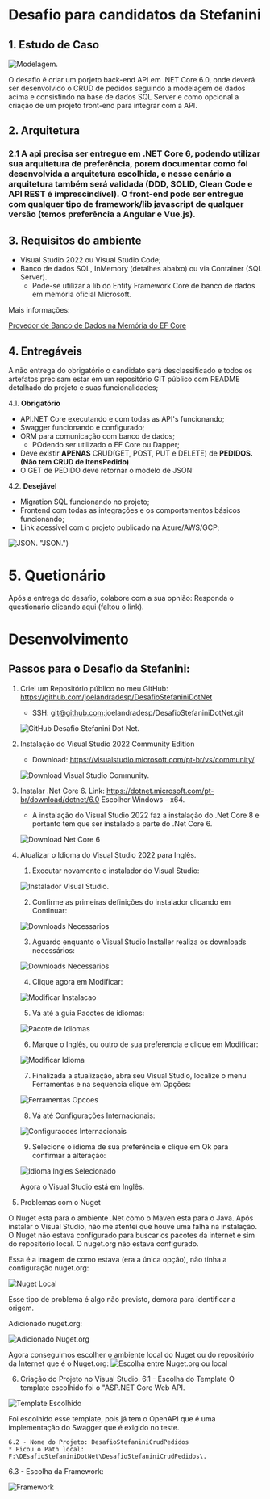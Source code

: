 # Desafio para candidatos da Stefanini

## 1. Estudo de Caso

![Modelagem.](/ImagensREADME/Modelagem.jpg "Modelagem.")

O desafio é criar um porjeto back-end API em .NET Core 6.0, onde deverá ser desenvolvido o CRUD de pedidos seguindo a modelagem de dados acima e consistindo na base de dados SQL Server e como opcional a criação de um projeto front-end para integrar com a API.

## 2. Arquitetura

### 2.1 A api precisa ser entregue em .NET Core 6, podendo utilizar sua arquitetura de preferência, porem documentar como foi desenvolvida a arquitetura escolhida, e nesse cenário a arquitetura também será validada (DDD, SOLID, Clean Code e API REST é imprescindível). O front-end pode ser entregue com qualquer tipo de framework/lib javascript de qualquer versão (temos preferência a Angular e Vue.js).

## 3. Requisitos do ambiente

* Visual Studio 2022 ou Visual Studio Code;
* Banco de dados SQL, InMemory (detalhes abaixo) ou via Container (SQL Server).
    * Pode-se utilizar a lib do Entity Framework Core de banco de dados em memória oficial Microsoft.
    
Mais informações:

[Provedor de Banco de Dados na Memória do EF Core](https://learn.microsoft.com/pt-br/ef/core/providers/in-memory/?tabs=dotnet-core-cli)

## 4. Entregáveis

A não entrega do obrigatório o candidato será desclassificado e todos os artefatos precisam estar em um repositório GIT público com README detalhado do projeto e suas funcionalidades;

4.1. **Obrigatório**

* API.NET Core executando e com todas as API's funcionando;
* Swagger funcionando e configurado;
* ORM para comunicação com banco de dados;
    * POdendo ser utilizado o EF Core ou Dapper;
* Deve existir **APENAS** CRUD(GET, POST, PUT e DELETE) de **PEDIDOS. (Não tem CRUD de ItensPedido)**
* O GET de PEDIDO deve retornar o modelo de JSON:


4.2. **Desejável**

* Migration SQL funcionando no projeto;
* Frontend com todas as integrações e os comportamentos básicos funcionando;
* Link acessível com o projeto publicado na Azure/AWS/GCP;

![JSON.](/ImagensREADME/JSON.jpg) "JSON.")

# 5. Quetionário

Após a entrega do desafio, colabore com a sua opnião: Responda o questionario clicando aqui (faltou o link).


# Desenvolvimento

## Passos para o Desafio da Stefanini:

1. Criei um Repositório público no meu GitHub: https://github.com/joelandradesp/DesafioStefaniniDotNet
	* SSH: git@github.com:joelandradesp/DesafioStefaniniDotNet.git
	
	![GitHub Desafio Stefanini Dot Net.](/ImagensREADME/GitHubDesafioStefaniniDotNet.png "GitHub Desafio Stefanini Dot Net.")
	
2. Instalação do Visual Studio 2022 Community Edition
	* Download: https://visualstudio.microsoft.com/pt-br/vs/community/
	
	![Download Visual Studio Community.](/ImagensREADME/DownloadVisualStudioCommunity.png "Download Visual Studio Community.")
	
3. Instalar .Net Core 6.
	Link: https://dotnet.microsoft.com/pt-br/download/dotnet/6.0
	Escolher Windows - x64.
	* A instalação do Visual Studio 2022 faz a instalação do .Net Core 8 e portanto tem que ser instalado a parte do .Net Core 6.
	
	![Download Net Core 6](/ImagensREADME/DownloadNetCore6.png "Download Net Core 6.")
	
4. Atualizar o Idioma do Visual Studio 2022 para Inglês.

	1. Executar novamente o instalador do Visual Studio:
	
	![Instalador Visual Studio.](/ImagensREADME/InstaladorVisualStudio.png "Instalador Visual Studio.")
	
	2. Confirme as primeiras definições do instalador clicando em Continuar:
	
	![Downloads Necessarios](/ImagensREADME/DownloadsNecessarios.png "Downloads Necessarios.")
	
	3. Aguardo enquanto o Visual Studio Installer realiza os downloads necessários:
	
	![Downloads Necessarios](/ImagensREADME/DownloadsNecessarios.png "Downloads Necessarios.")
	
	4. Clique agora em Modificar:
	
	![Modificar Instalacao](/ImagensREADME/ModificarInstalacao.png "Modificar Instalacao.")
	
	5. Vá até a guia Pacotes de idiomas:
	
	![Pacote de Idiomas](/ImagensREADME/PacotedeIdiomas.png "Pacote de Idiomas.")
	
	6. Marque o Inglês, ou outro de sua preferencia e clique em Modificar:
	
	![Modificar Idioma](/ImagensREADME/ModificarIdioma.png "Modificar Idioma.")
	
	7. Finalizada a atualização, abra seu Visual Studio, localize o menu Ferramentas e na sequencia clique em Opções:
	
	![Ferramentas Opcoes](/ImagensREADME/FerramentasOpcoes.png "Ferramentas Opcoes.")
	
	8. Vá até Configurações Internacionais:
	
	![Configuracoes Internacionais](/ImagensREADME/ConfiguracoesInternacionais.png "Configuracoes Internacionais.")
	
	9. Selecione o idioma de sua preferência e clique em Ok para confirmar a alteração:
	
	![Idioma Ingles Selecionado](/ImagensREADME/IdiomaInglesSelecionado.png "Idioma Ingles Selecionado.")

	Agora o Visual Studio está em Inglês.
	
5. Problemas com o Nuget

O Nuget esta para o ambiente .Net como o Maven esta para o Java.
Após instalar o Visual Studio, não me atentei que houve uma falha na instalação. O Nuget não estava configurado para buscar os pacotes da internet e sim do repositório local. O nuget.org não estava configurado.

Essa é a imagem de como estava (era a única opção), não tinha a configuração nuget.org:

![Nuget Local](/ImagensREADME/NugetLocal.png "Nuget Local.")

Esse tipo de problema é algo não previsto, demora para identificar a origem.

Adicionado nuget.org:

![Adicionado Nuget.org](/ImagensREADME/adicionadonugetorg.png "Adicionado Nuget.org.")

Agora conseguimos escolher o ambiente local do Nuget ou do repositório da Internet que é o Nuget.org:
![Escolha entre Nuget.org ou local](/ImagensREADME/Nugetorg.png "Escolha entre Nuget.org ou local.")

6. Criação do Projeto no Visual Studio.
	6.1 - Escolha do Template
	O template escolhido foi o "ASP.NET Core Web API.

![Template Escolhido](/ImagensREADME/templateescolhido.png "Template Escolhido.")

Foi escolhido esse template, pois já tem o OpenAPI que é uma implementação do Swagger que é exigido no teste.

	6.2 - Nome do Projeto: DesafioStefaniniCrudPedidos
	* Ficou o Path local: F:\DEsafioStefaniniDotNet\DesafioStefaniniCrudPedidos\.

6.3 - Escolha da Framework:

![Framework](/ImagensREADME/Net6.png "Framework.")



